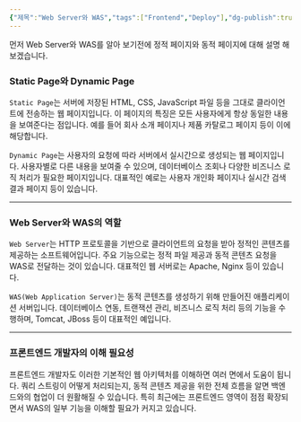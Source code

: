 ```yaml
---
{"제목":"Web Server와 WAS","tags":["Frontend","Deploy"],"dg-publish":true,"permalink":"/공부/Frontend/Web Server와 WAS/","dgPassFrontmatter":true}
---
```


먼저 Web Server와 WAS를 알아 보기전에 정적 페이지와 동적 페이지에 대해 설명 해보겠습니다.

### Static Page와 Dynamic Page

`Static Page`는 서버에 저장된 HTML, CSS, JavaScript 파일 등을 그대로 클라이언트에 전송하는 웹 페이지입니다. 이 페이지의 특징은 모든 사용자에게 항상 동일한 내용을 보여준다는 점입니다. 예를 들어 회사 소개 페이지나 제품 카탈로그 페이지 등이 이에 해당합니다.

`Dynamic Page`는 사용자의 요청에 따라 서버에서 실시간으로 생성되는 웹 페이지입니다. 사용자별로 다른 내용을 보여줄 수 있으며, 데이터베이스 조회나 다양한 비즈니스 로직 처리가 필요한 페이지입니다. 대표적인 예로는 사용자 개인화 페이지나 실시간 검색 결과 페이지 등이 있습니다.

---
### Web Server와 WAS의 역할

`Web Server`는 HTTP 프로토콜을 기반으로 클라이언트의 요청을 받아 정적인 콘텐츠를 제공하는 소프트웨어입니다. 주요 기능으로는 정적 파일 제공과 동적 콘텐츠 요청을 WAS로 전달하는 것이 있습니다. 대표적인 웹 서버로는 Apache, Nginx 등이 있습니다.

`WAS(Web Application Server)`는 동적 콘텐츠를 생성하기 위해 만들어진 애플리케이션 서버입니다. 데이터베이스 연동, 트랜잭션 관리, 비즈니스 로직 처리 등의 기능을 수행하며, Tomcat, JBoss 등이 대표적인 예입니다.

---
### 프론트엔드 개발자의 이해 필요성

프론트엔드 개발자도 이러한 기본적인 웹 아키텍처를 이해하면 여러 면에서 도움이 됩니다. 쿼리 스트링이 어떻게 처리되는지, 동적 콘텐츠 제공을 위한 전체 흐름을 알면 백엔드와의 협업이 더 원활해질 수 있습니다. 특히 최근에는 프론트엔드 영역이 점점 확장되면서 WAS의 일부 기능을 이해할 필요가 커지고 있습니다.